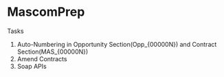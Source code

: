  # MascomPrep

Tasks
1. Auto-Numbering in Opportunity Section(Opp_{00000N}) and Contract Section(MAS_{00000N})
2. Amend Contracts
3. Soap APIs
